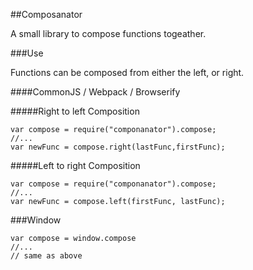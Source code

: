 ##Composanator

A small library to compose functions togeather.

###Use

Functions can be composed from either the left, or right. 

####CommonJS / Webpack / Browserify

#####Right to left Composition
```
var compose = require("componanator").compose;
//...
var newFunc = compose.right(lastFunc,firstFunc);
```
#####Left to right Composition
```
var compose = require("componanator").compose;
//...
var newFunc = compose.left(firstFunc, lastFunc);
```
###Window

```
var compose = window.compose
//...
// same as above
```
